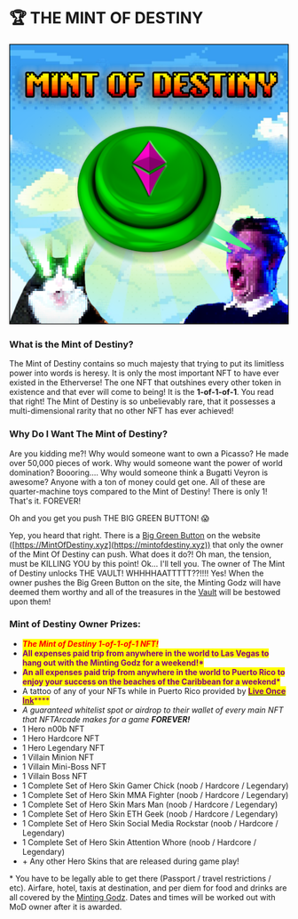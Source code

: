 # 🏆 THE MINT OF DESTINY

![](../.gitbook/assets/MintOfDestiny.png)

### What is the Mint of Destiny?

The Mint of Destiny contains so much majesty that trying to put its limitless power into words is heresy. It is only the most important NFT to have ever existed in the Etherverse! The one NFT that outshines every other token in existence and that ever will come to being! It is the **1-of-1-of-1**. You read that right! The Mint of Destiny is so unbelievably rare, that it possesses a multi-dimensional rarity that no other NFT has ever achieved!

### Why Do I Want The Mint of Destiny?

Are you kidding me?! Why would someone want to own a Picasso? He made over 50,000 pieces of work. Why would someone want the power of world domination? Boooring.... Why would someone think a Bugatti Veyron is awesome? Anyone with a ton of money could get one. All of these are quarter-machine toys compared to the Mint of Destiny! There is only 1! That's it. FOREVER!

Oh and you get you push THE BIG GREEN BUTTON! 😱

Yep, you heard that right. There is a [Big Green Button](the-vault.md) on the website ([https://MintOfDestiny.xyz](https://mintofdestiny.xyz)) that only the owner of the Mint Of Destiny can push. What does it do?! Oh man, the tension, must be KILLING YOU by this point! Ok... I'll tell you. The owner of The Mint of Destiny unlocks THE VAULT! WHHHHAATTTTT??!!!! Yes! When the owner pushes the Big Green Button on the site, the Minting Godz will have deemed them worthy and all of the treasures in the [Vault](the-vault.md) will be bestowed upon them!

### Mint of Destiny Owner Prizes:

* _<mark style="color:red;">**The Mint of Destiny 1-of-1-of-1 NFT!**</mark>_
* <mark style="color:purple;">**All expenses paid trip from anywhere in the world to Las Vegas to hang out with the Minting Godz for a weekend!\***</mark>
* <mark style="color:purple;">**An all expenses paid trip from anywhere in the world to Puerto Rico to enjoy your success on the beaches of the Caribbean for a weekend\***</mark>
* A tattoo of any of your NFTs while in Puerto Rico provided by [<mark style="color:purple;">**Live Once Ink**</mark>](https://www.liveonceink.com)<mark style="color:purple;">****</mark>
* _A guaranteed whitelist spot or airdrop to their wallet of every main NFT that NFTArcade makes for a game **FOREVER!**_
* 1 Hero n00b NFT
* 1 Hero Hardcore NFT
* 1 Hero Legendary NFT
* 1 Villain Minion NFT
* 1 Villain Mini-Boss NFT
* 1 Villain Boss NFT
* 1 Complete Set of Hero Skin Gamer Chick (noob / Hardcore / Legendary)
* 1 Complete Set of Hero Skin MMA Fighter (noob / Hardcore / Legendary)
* 1 Complete Set of Hero Skin Mars Man (noob / Hardcore / Legendary)
* 1 Complete Set of Hero Skin ETH Geek (noob / Hardcore / Legendary)
* 1 Complete Set of Hero Skin Social Media Rockstar (noob / Hardcore / Legendary)
* 1 Complete Set of Hero Skin Attention Whore (noob / Hardcore / Legendary)
* \+ Any other Hero Skins that are released during game play!

&#x20;\* You have to be legally able to get there (Passport / travel restrictions / etc). Airfare, hotel, taxis at destination, and per diem for food and drinks are all covered by the [Minting Godz](../about/minting-godz.md). Dates and times will be worked out with MoD owner after it is awarded.

